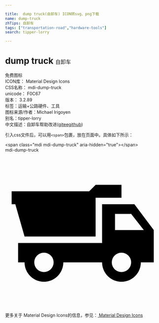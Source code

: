 ```yaml
---

title:  dump truck(自卸车) ICON转svg、png下载
name: dump-truck
zhTips: 自卸车
tags: ["transportation-road","hardware-tools"]
search: tipper-lorry

---
```


# dump truck  <small style="font-size: 60%;font-weight: 100">自卸车</small>


<div class="detail-page">
<p>
<span><span class="badge-success badge">免费图标</span> </span>
<br/>
<span>
ICON库：
<span class="badge-secondary badge">Material Design Icons</span> 
</span>
<br/>
<span>
CSS名称：
<span class="badge-secondary badge">mdi-dump-truck</span> 
</span>
<br/>
<span>
unicode：
<span class="badge-secondary badge">F0C67</span> 
<copy-btn content='F0C67' btn-title=""></copy-btn>
<copy-btn :content='String.fromCodePoint(parseInt("F0C67", 16))' btn-title="复制U"></copy-btn>
</span>
<br/>
<span>
版本：
<span class="badge-secondary badge">3.2.89</span> 
</span><br/><span>标签：<span class="badge-light badge"><router-link to="/tags/transportation-road.html">运输+公路</router-link></span><span class="badge-light badge"><router-link to="/tags/hardware-tools.html">硬件、工具</router-link></span></span>
<br/>
<span>图标来源/作者：<span class="badge-light badge">Michael Irigoyen</span></span> 
<br/>
<span>别名：<span class="badge-light badge">tipper-lorry</span></span><br/><span class="zh-detail">中文描述：<span class="badge-primary badge">自卸车</span><span class="help-link"><span>帮助改进</span>(<a href="https://gitee.com/liuwave/icon-helper/edit/master/json/material/dump-truck.json" target="_blank" rel="noopener noreferrer">gitee</a><a href="https://github.com/liuwave/icon-helper/edit/master/json/material/dump-truck.json" target="_blank" rel="noopener noreferrer">github</a></span>)</span><br/>
</p>
</div>
<div class="alert alert-dark">
  <i class="mdi mdi-dump-truck mdi-48px"></i>
  <i class="mdi mdi-dump-truck mdi-36px"></i>
  <i class="mdi mdi-dump-truck mdi-24px"></i>
  <i class="mdi mdi-dump-truck mdi-18px"></i>
</div>
<div>
  <p>引入css文件后，可以用<code>&lt;span&gt;</code>包裹，放在页面中。具体如下所示：    
  </p>
  <div class="alert alert-primary" style="font-size: 14px">
    &lt;span class="mdi mdi-dump-truck" aria-hidden="true"&gt;&lt;/span&gt;
    <copy-btn content='<span class="mdi mdi-dump-truck" aria-hidden="true"></span>'></copy-btn>
  </div>
  <div class="alert alert-secondary">
    <i class="mdi mdi-dump-truck"
    style="font-size: 24px"
    aria-hidden="true"></i> mdi-dump-truck
    <copy-btn content="mdi-dump-truck" btn-title="复制图标名称"></copy-btn>
  </div>
</div>
<div id="svg" class="svg-wrap">
<svg xmlns="http://www.w3.org/2000/svg" viewBox="0 0 24 24"><path d="M20,8H19L17,8H15V14H2V17H3A3,3 0 0,0 6,20A3,3 0 0,0 9,17H15A3,3 0 0,0 18,20A3,3 0 0,0 21,17H23V12L20,8M6,18.5A1.5,1.5 0 0,1 4.5,17A1.5,1.5 0 0,1 6,15.5A1.5,1.5 0 0,1 7.5,17A1.5,1.5 0 0,1 6,18.5M18,18.5A1.5,1.5 0 0,1 16.5,17A1.5,1.5 0 0,1 18,15.5A1.5,1.5 0 0,1 19.5,17A1.5,1.5 0 0,1 18,18.5M17,12V9.5H19.5L21.46,12H17M18,7H14V13H3L1.57,8H1V6H13L14,5H18V7Z" /></svg>
</div>
<detail full-name='mdi-dump-truck'></detail>
    
<div><p>更多关于 Material Design Icons的信息，参见：<a target="_blank" href="https://iconhelper.cn/material.html"> Material Design Icons</a>
</p></div>
